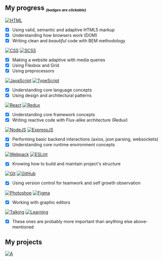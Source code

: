 ## My progress *<sub><sub><sup>(badges are clickable)*
  
[![HTML](https://shields.io/badge/-HTML-E34F26?logo=html5&style=for-the-badge&logoColor=fff)](https://www.youtube.com/watch?v=dQw4w9WgXcQ) 
  - [X] Using valid, semantic and adaptive HTML5 markup
  - [X] Understanding how browsers work (DOM)
  - [X] Writing clean and *beautiful* code with BEM methodology
  
[![CSS](https://shields.io/badge/-CSS-1572B6?logo=css3&style=for-the-badge&logoColor=fff)](https://www.youtube.com/watch?v=dQw4w9WgXcQ)
[![SCSS](https://img.shields.io/badge/SCSS-hotpink.svg?style=for-the-badge&logo=SASS&logoColor=white)](https://www.youtube.com/watch?v=dQw4w9WgXcQ)
  - [X] Making a website adaptive with media queries
  - [X] Using Flexbox and Grid
  - [X] Using preprocessors
  
[![JavaScript](https://shields.io/badge/-JavaScript-F7DF1E?logo=javascript&style=for-the-badge&logoColor=222)](https://www.youtube.com/watch?v=dQw4w9WgXcQ)
[![TypeScript](https://img.shields.io/badge/typescript-%23007ACC.svg?style=for-the-badge&logo=typescript&logoColor=white)](https://www.youtube.com/watch?v=dQw4w9WgXcQ)
  - [X] Understanding core language concepts
  - [X] Using design and architectural patterns 
  
[![React](https://img.shields.io/badge/react-%2320232a.svg?style=for-the-badge&logo=react&logoColor=%2361DAFB)](https://www.youtube.com/watch?v=dQw4w9WgXcQ)
[![Redux](https://img.shields.io/badge/redux-%23593d88.svg?style=for-the-badge&logo=redux&logoColor=white)](https://www.youtube.com/watch?v=dQw4w9WgXcQ)
  - [X] Understanding core framework concepts
  - [X] Writing reactive code with Flux-alike architecture (Redux)
  
[![NodeJS](https://img.shields.io/badge/node.js-%2343853D.svg?style=for-the-badge&logo=node-dot-js&logoColor=white)](https://www.youtube.com/watch?v=dQw4w9WgXcQ)
[![ExpressJS](https://img.shields.io/badge/express.js-%23404d59.svg?style=for-the-badge&logo=express&logoColor=%2361DAFB)](https://www.youtube.com/watch?v=dQw4w9WgXcQ)
  - [X] Performing basic backend interactions (axios, json parsing, websockets)
  - [X] Understanding core runtime environment concepts
  
[![Webpack](https://img.shields.io/badge/webpack-%238DD6F9.svg?style=for-the-badge&logo=webpack&logoColor=black)](https://www.youtube.com/watch?v=dQw4w9WgXcQ)
[![ESLint](https://img.shields.io/badge/ESLint-4B3263?style=for-the-badge&logo=eslint&logoColor=white)](https://www.youtube.com/watch?v=dQw4w9WgXcQ)
  - [X] Knowing how to build and maintain project's structure
  
[![Git](https://img.shields.io/badge/git-%23F05033.svg?style=for-the-badge&logo=git&logoColor=white)](https://www.youtube.com/watch?v=dQw4w9WgXcQ)
[![GitHub](https://img.shields.io/badge/github-%23121011.svg?style=for-the-badge&logo=github&logoColor=white)](https://www.youtube.com/watch?v=dQw4w9WgXcQ)
  - [X] Using version control for teamwork and self growth observation
  
[![Photoshop](https://img.shields.io/badge/photoshop-%2331A8FF.svg?style=for-the-badge&logo=adobe&logoColor=white)](https://www.youtube.com/watch?v=dQw4w9WgXcQ)
[![Figma](https://img.shields.io/badge/figma-%23F24E1E.svg?style=for-the-badge&logo=figma&logoColor=white)](https://www.youtube.com/watch?v=dQw4w9WgXcQ)
  - [X] Working with graphic editors
  
[![Talking](https://img.shields.io/badge/talking_to_people,_being_kind_and_grateful-2CA5E0?style=for-the-badge&)](https://www.youtube.com/watch?v=dQw4w9WgXcQ)
[![Learning](https://img.shields.io/badge/-having_an_urge_to_learn_new_things-C51A4A?style=for-the-badge&)](https://www.youtube.com/watch?v=dQw4w9WgXcQ)
  - [X] These ones are probably more important than anything else above-mentioned
  
## My projects 
  
[![A](https://img.shields.io/badge/IN_DEPTH:_Notes,_Skills_And_Todos-%23000000.svg?style=for-the-badge&logo=notion&logoColor=white)](https://github.com/chlkvnck/chlkvnck/blob/gh-pages/README.md)
